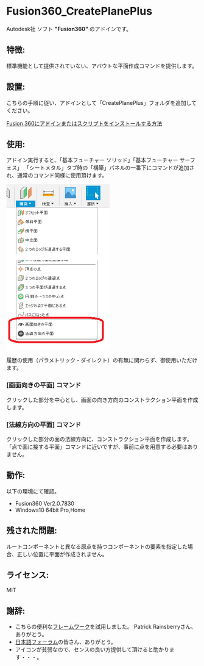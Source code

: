 # **Fusion360_CreatePlanePlus**
Autodesk社 ソフト <b>"Fusion360" </b> のアドインです。

## 特徴:
標準機能として提供されていない、アバウトな平面作成コマンドを提供します。


## 設置:
こちらの手順に従い、アドインとして「CreatePlanePlus」フォルダを追加してください。

[Fusion 360にアドインまたはスクリプトをインストールする方法](
https://knowledge.autodesk.com/ja/support/fusion-360/troubleshooting/caas/sfdcarticles/sfdcarticles/JPN/How-to-install-an-ADD-IN-and-Script-in-Fusion-360.html)

## 使用:
アドイン実行すると、「基本フューチャー ソリッド」「基本フューチャー サーフェス」
「シートメタル」タブ時の「構築」パネルの一番下にコマンドが追加され、通常のコマンド同様に使用頂けます。

![追加コマンド](./images/menu.png)

履歴の使用（パラメトリック・ダイレクト）の有無に関わらず、御使用いただけます。


### [画面向きの平面] コマンド
クリックした部分を中心とし、画面の向き方向のコンストラクション平面を作成します。

### [法線方向の平面] コマンド
クリックした部分の面の法線方向に、コンストラクション平面を作成します。
「点で面に接する平面」コマンドに近いですが、事前に点を用意する必要はありません。


## 動作:
以下の環境にて確認。
+ Fusion360 Ver2.0.7830
+ Windows10 64bit Pro,Home

## 残された問題:
ルートコンポーネントと異なる原点を持つコンポーネントの要素を指定した場合、正しい位置に平面が作成されません。

## ライセンス:
MIT

## 謝辞:
+ こちらの便利な[フレームワーク](https://github.com/tapnair/Fusion360AddinSkeleton)を試用しました。
 Patrick Rainsberryさん、ありがとう。
+ [日本語フォーラム](https://forums.autodesk.com/t5/fusion-360-ri-ben-yu/bd-p/707)の皆さん、ありがとう。
+ アイコンが貧弱なので、センスの良い方提供して頂けると助かります・・・。